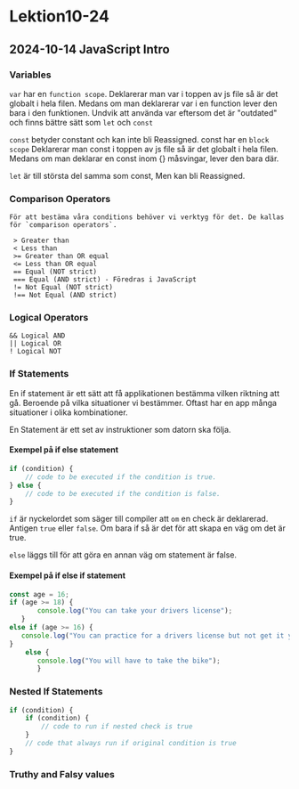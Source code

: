 # Lektion10-24
## 2024-10-14 JavaScript Intro

### Variables

 `var` har en `function scope`. Deklarerar man var i toppen av js file så är det globalt i hela filen. Medans om man deklarerar var i en function lever den bara i den funktionen. Undvik att använda var eftersom det är "outdated" och finns bättre sätt som `let` och `const`

 `const` betyder constant och kan inte bli Reassigned. const har en `block scope` Deklarerar man const i toppen av js file så är det globalt i hela filen. Medans om man deklarar en const inom {} måsvingar, lever den bara där.

 `let` är till största del samma som const, Men kan bli Reassigned.

### Comparison Operators
    För att bestäma våra conditions behöver vi verktyg för det. De kallas för `comparison operators`. 
    
     > Greater than
     < Less than
     >= Greater than OR equal
     <= Less than OR equal
     == Equal (NOT strict)
     === Equal (AND strict) - Föredras i JavaScript
     != Not Equal (NOT strict)
     !== Not Equal (AND strict)

### Logical Operators
    
    && Logical AND
    || Logical OR
    ! Logical NOT
    

### If Statements
 En if statement är ett sätt att få applikationen bestämma vilken riktning att gå. Beroende på vilka situationer vi bestämmer. Oftast har en app många situationer i olika kombinationer.

En Statement är ett set av instruktioner som datorn ska följa.

#### Exempel på if else statement

```js
if (condition) {
    // code to be executed if the condition is true.
} else {
    // code to be executed if the condition is false.
}
```

`if` är nyckelordet som säger till compiler att `om` en check är deklarerad. Antigen `true` eller `false`. Om bara if så är det för att skapa en väg om det är true.

`else` läggs till för att göra en annan väg om statement är false.

#### Exempel på if else if statement

 ```js
 const age = 16;
 if (age >= 18) {
        console.log("You can take your drivers license");
    }
 else if (age >= 16) {
    console.log("You can practice for a drivers license but not get it yet");
 }
     else { 
        console.log("You will have to take the bike");
        }
 ```

### Nested If Statements

```js
if (condition) {
    if (condition) {
        // code to run if nested check is true
    }
    // code that always run if original condition is true
}
```

### Truthy and Falsy values








